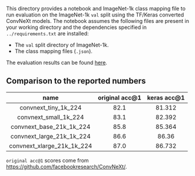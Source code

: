 This directory provides a notebook and ImageNet-1k class mapping file to run 
evaluation on the ImageNet-1k `val` split using the TF/Keras converted ConvNeXt
models. The notebook assumes the following files are present in your working
directory and the dependencies specified in `../requirements.txt` are installed:

* The `val` split directory of ImageNet-1k.
* The class mapping files (`.json`).

The evaluation results can be found [here](https://tensorboard.dev/experiment/wGejlqbYRtGUKSJoi89asQ/#scalars).

## Comparison to the reported numbers

| name | original acc@1 | keras acc@1 |
|:---:|:---:|:---:|
| convnext_tiny_1k_224 | 82.1 | 81.312 |
| convnext_small_1k_224 | 83.1 | 82.392 |
| convnext_base_21k_1k_224 | 85.8 | 85.364 |
| convnext_large_21k_1k_224 | 86.6 | 86.36 |
| convnext_xlarge_21k_1k_224 | 87.0 | 86.732 |

`original acc@1` scores come from https://github.com/facebookresearch/ConvNeXt/.
